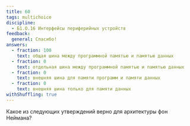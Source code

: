 ```yaml
---
title: 60
tags: multichoice
discipline:
  - Б1.О.16 Интерфейсы периферийных устройств
feedback:
  general: Спасибо!
answers:
  - fraction: 100
    text: общая шина между программной памятью и памятью данных
  - fraction: 0
    text: отдельная шина между программной памятью и памятью данных
  - fraction: 0
    text: внешняя шина для памяти программ и памяти данных
  - fraction: 0
    text: внешняя шина только для памяти данных
withShuffling: true
---
```


Какое из следующих утверждений верно для архитектуры фон Неймана?